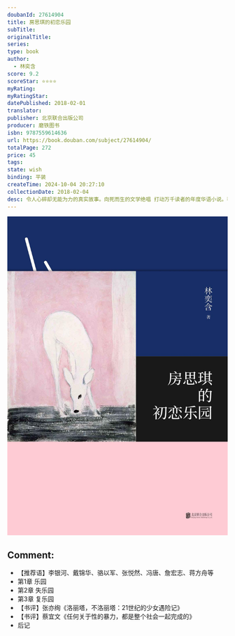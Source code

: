 ```yaml
---
doubanId: 27614904
title: 房思琪的初恋乐园
subTitle: 
originalTitle: 
series: 
type: book
author: 
  - 林奕含
score: 9.2
scoreStar: ⭐⭐⭐⭐
myRating: 
myRatingStar: 
datePublished: 2018-02-01
translator: 
publisher: 北京联合出版公司
producer: 磨铁图书
isbn: 9787559614636
url: https://book.douban.com/subject/27614904/
totalPage: 272
price: 45
tags: 
state: wish
binding: 平装
createTime: 2024-10-04 20:27:10
collectionDate: 2018-02-04
desc: 令人心碎却无能为力的真实故事。向死而生的文学绝唱 打动万千读者的年度华语小说。李银河 戴锦华 骆以军 张悦然  詹宏志 蒋方舟 等多位学者作家社会名人郑重推荐。痛苦的际遇是如此难以分享，好险这个世界还有文学。我下楼拿作文给李老师改。他掏出来，我被逼到 涂在墙上。老师说了九个字：“不行的话，嘴巴可以吧。”我说了五个字：“不行，我不会。”他就塞进来。那感觉像溺水。可以说话之后，我对老师说：“对不起。”有一种功课做不好的感觉。小小的房思琪住在金碧辉煌的人生里，她的脸和她可以想象的将来一样漂亮。补习班语文名师李国华是同一栋高级住宅的邻居。崇拜文学的小房思琪同样崇拜饱读诗书的李老师。有一天李老师说，你的程度这么好，不如每个礼拜交一篇作文给我吧，不收你周点费。思琪听话地下楼了。老师在家里等她，桌上没有纸笔。思琪的初恋是李老师。因为李老师把她翻面，把...(展开全部)令人心碎却无能为力的真实故事。向死而生的文学绝唱 打动万千读者的年度华语小说。李银河 戴锦华 骆以军 张悦然  詹宏志 蒋方舟 等多位学者作家社会名人郑重推荐。痛苦的际遇是如此难以分享，好险这个世界还有文学。我下楼拿作文给李老师改。他掏出来，我被逼到 涂在墙上。老师说了九个字：“不行的话，嘴巴可以吧。”我说了五个字：“不行，我不会。”他就塞进来。那感觉像溺水。可以说话之后，我对老师说：“对不起。”有一种功课做不好的感觉。小小的房思琪住在金碧辉煌的人生里，她的脸和她可以想象的将来一样漂亮。补习班语文名师李国华是同一栋高级住宅的邻居。崇拜文学的小房思琪同样崇拜饱读诗书的李老师。有一天李老师说，你的程度这么好，不如每个礼拜交一篇作文给我吧，不收你周点费。思琪听话地下楼了。老师在家里等她，桌上没有纸笔。思琪的初恋是李老师。因为李老师把她翻面，把他的东西塞进去。那年的教师节思琪才十三岁，这个世界和她原本认识的不一样。 如果这是爱情，为什么觉得暴力？为什么觉得被折断？为什么老师要一个女学生换过一个女学生？如果这不是爱情，那满口学问的李老师怎么能做了以后，还这么自信、无疑、无愧于心？故事必须重新讲过，与房思琪情同双胞的刘怡婷，接到警局通知，去带回神志不清，被判定疯了的房思琪。透过思琪的日记，怡婷得知思琪五年中的所见所思……嫁入钱家的许伊纹，是两位少女的忘年交，二十余岁的她，是两位少女的文学启蒙者同时也是丈夫家暴的沉默受害者…… 升入大学后的郭晓奇仍旧爱着高中时的补习教师李国华，而这位文质彬彬的补习教师并不只有平时人们眼中受人尊敬的老师形象的一面……这是一部惊人而特别的小说，小说作者既具有高度敏锐的感受力、又是一个近距离目击者，使这整件事像一个“幸存的标本”那样地被保留下来。整本书反覆地、用极度贴近被侵害者的视角，直直逼视那种“别人夺去你某个珍贵之物”的痛苦──且掠夺之人是以此为乐。林奕含（1991——2017），台湾作家。出生于台南，曾居台北。梦想是一面写小说，一面像大江健三郎所说的：从书呆子变成读书人，再从读书人变成知识分子。
---
```


![image](99.Attachments/Files/s29651121.jpg)

Comment: 
---



  - 【推荐语】李银河、戴锦华、骆以军、张悦然、冯唐、詹宏志、蒋方舟等
  - 第1章 乐园
  - 第2章 失乐园
  - 第3章 复乐园
  - 【书评】张亦绚《洛丽塔，不洛丽塔：21世纪的少女遇险记》
  - 【书评】蔡宜文《任何关于性的暴力，都是整个社会一起完成的》
  - 后记
